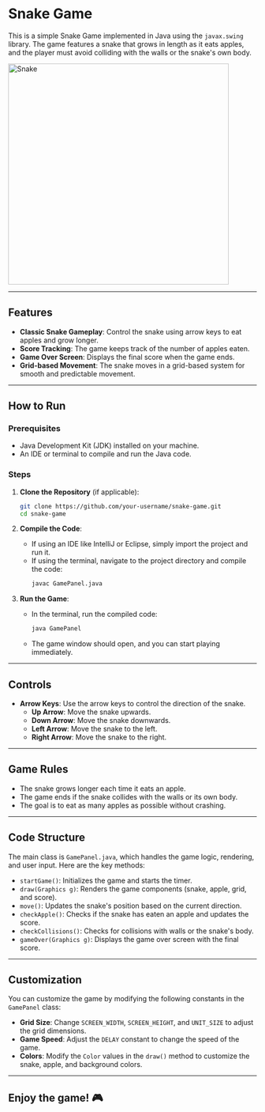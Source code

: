 # Snake Game

This is a simple Snake Game implemented in Java using the `javax.swing` library. The game features a snake that grows in length as it eats apples, and the player must avoid colliding with the walls or the snake's own body.

<img width="447" alt="Snake" src="https://github.com/user-attachments/assets/78d357e4-42c8-44b3-90a3-2b9257d60f0e" />

---

## Features

- **Classic Snake Gameplay**: Control the snake using arrow keys to eat apples and grow longer.
- **Score Tracking**: The game keeps track of the number of apples eaten.
- **Game Over Screen**: Displays the final score when the game ends.
- **Grid-based Movement**: The snake moves in a grid-based system for smooth and predictable movement.

---

## How to Run

### Prerequisites

- Java Development Kit (JDK) installed on your machine.
- An IDE or terminal to compile and run the Java code.

### Steps

1. **Clone the Repository** (if applicable):
   ```bash
   git clone https://github.com/your-username/snake-game.git
   cd snake-game
   ```

2. **Compile the Code**:
   - If using an IDE like IntelliJ or Eclipse, simply import the project and run it.
   - If using the terminal, navigate to the project directory and compile the code:
     ```bash
     javac GamePanel.java
     ```

3. **Run the Game**:
   - In the terminal, run the compiled code:
     ```bash
     java GamePanel
     ```
   - The game window should open, and you can start playing immediately.

---

## Controls

- **Arrow Keys**: Use the arrow keys to control the direction of the snake.
  - **Up Arrow**: Move the snake upwards.
  - **Down Arrow**: Move the snake downwards.
  - **Left Arrow**: Move the snake to the left.
  - **Right Arrow**: Move the snake to the right.

---

## Game Rules

- The snake grows longer each time it eats an apple.
- The game ends if the snake collides with the walls or its own body.
- The goal is to eat as many apples as possible without crashing.

---

## Code Structure

The main class is `GamePanel.java`, which handles the game logic, rendering, and user input. Here are the key methods:

- `startGame()`: Initializes the game and starts the timer.
- `draw(Graphics g)`: Renders the game components (snake, apple, grid, and score).
- `move()`: Updates the snake's position based on the current direction.
- `checkApple()`: Checks if the snake has eaten an apple and updates the score.
- `checkCollisions()`: Checks for collisions with walls or the snake's body.
- `gameOver(Graphics g)`: Displays the game over screen with the final score.

---

## Customization

You can customize the game by modifying the following constants in the `GamePanel` class:

- **Grid Size**: Change `SCREEN_WIDTH`, `SCREEN_HEIGHT`, and `UNIT_SIZE` to adjust the grid dimensions.
- **Game Speed**: Adjust the `DELAY` constant to change the speed of the game.
- **Colors**: Modify the `Color` values in the `draw()` method to customize the snake, apple, and background colors.

---
Enjoy the game! 🎮
---
